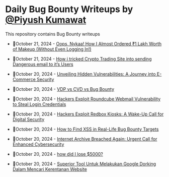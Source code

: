 # Daily Bug Bounty Writeups by [@Piyush Kumawat](https://twitter.com/piyush_supiy) 
This repository contains Bug Bounty writeups

<!-- BLOG-POST-LIST:START -->
 - 💯October 21, 2024 - [Oops, Nykaa! How I Almost Ordered ₹1 Lakh Worth of Makeup &lpar;Without Even Logging In!&rpar;](https://medium.com/@lungfu-chingchung/oops-nykaa-how-i-almost-ordered-1-lakh-worth-of-makeup-without-even-logging-in-f10679e0d8c9?source=rss------bug_bounty-5) 

 - 💯October 21, 2024 - [How i tricked Crypto Trading Site into sending Dangerous email to it’s Users](https://medium.com/@Rahulkrishnan_R_Panicker/how-i-tricked-crypto-trading-site-into-sending-dangerous-email-to-its-users-a11a972c470f?source=rss------bug_bounty-5) 

 - 💯October 20, 2024 - [Unveiling Hidden Vulnerabilities: A Journey into E-Commerce Security](https://medium.com/@CipherHawk/unveiling-hidden-vulnerabilities-a-journey-into-e-commerce-security-db7993b788cc?source=rss------bug_bounty-5) 

 - 💯October 20, 2024 - [VDP vs CVD vs Bug Bounty](https://medium.com/@ali.abdollahi/vdp-vs-cvd-vs-bug-bounty-bc2402038e4f?source=rss------bug_bounty-5) 

 - 💯October 20, 2024 - [Hackers Exploit Roundcube Webmail Vulnerability to Steal Login Credentials](https://medium.com/@wiretor/hackers-exploit-roundcube-webmail-vulnerability-to-steal-login-credentials-6b2761a7dd81?source=rss------bug_bounty-5) 

 - 💯October 20, 2024 - [Hackers Exploit Redbox Kiosks: A Wake-Up Call for Digital Security](https://medium.com/@wiretor/hackers-exploit-redbox-kiosks-a-wake-up-call-for-digital-security-1d19e18f3a80?source=rss------bug_bounty-5) 

 - 💯October 20, 2024 - [How to Find XSS in Real-Life Bug Bounty Targets](https://medium.com/@rupaitanudas/how-to-find-xss-in-real-life-bug-bounty-targets-319177706ad8?source=rss------bug_bounty-5) 

 - 💯October 20, 2024 - [Internet Archive Breached Again: Urgent Call for Enhanced Cybersecurity](https://medium.com/@wiretor/internet-archive-breached-again-urgent-call-for-enhanced-cybersecurity-4cb161fc5408?source=rss------bug_bounty-5) 

 - 💯October 20, 2024 - [how did I lose $5000?](https://medium.com/@mr.matrex00.7/how-did-i-lose-5000-6bf4a5c7cbf7?source=rss------bug_bounty-5) 

 - 💯October 20, 2024 - [Superior Tool Untuk Melakukan Google Dorking Dalam Mencari Kerentanan Website](https://medium.com/@bimosp56/superior-tool-untuk-melakukan-google-dorking-dalam-mencari-kerentanan-website-ec7719b05a5b?source=rss------bug_bounty-5) 
<!-- BLOG-POST-LIST:END -->

